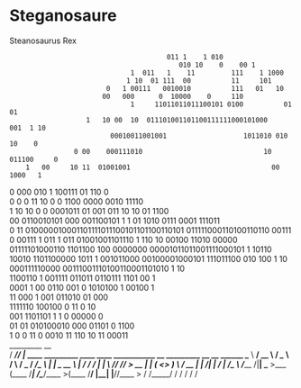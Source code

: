 # Steganosaure
Steanosaurus Rex

                                           011 1    1 010                                          
                                              010 10    0    00 1                                   
                                  1  011   1    11         111    1 1000                            
                                 1 10  01 111  00          11     101                               
                            0   1 00111   0010010          111   01   10                            
                           00   000      0  10000    0     110                                      
                                  1     11011011011100101 0100          01 01                       
                       1   10 00  10  011101001101100111111000101000    001  1 10                   
                             00010011001001                   1011010 010  10    0                  
                    0 00    000111010                              10 011100     0                  
        1   00     10 11  01001001                                   00  1000   1                   
   0  000   010    1   100111                                               01 110  0               
0   0  0 11 10   0 0  1100                  0000                             0010 11110             
1  10   10 0 0 0001011              01    001  011     10                     10 01 1100            
00     0110010101      000   001100101    1  1 01      1010  0111    0001          111011           
0  11 010000010001101111011100101101100110101 011111000110100110110  00111      0      00111  1 011 
       1  011   01001001101110   1 110 10 00100  11010 00000   01111101000110  1101100  100 0000000 
                                     00001011011001111000101    1   10110  10010  1101100000 1011 1 
                                      001011000 00100001000101      111011100 010    100  1 10      
                                      000111110000  00111001110100110001101010 1   10               
                                      1100110  1 001111 011011  0110111   1101 00 1                 
                                    0001 1 00      0110 001    0 1010100  1  00100 1                
                                    11 000          1  001       011010       01 000                
                                 1111110            100100          0 11          0 10              
                                   001               1101101        1 1 0       00000 0             
                                  01 01              010100010     000 01101     0 1100             
                                 1 0 0 11           0   0010 11     110   10  11   00011           
      _________ __                                                                             
      /   _____//  |_  ____   _________    ____   ____  ___________   __ _________ __ __  ______
      \_____  \\   __\/ __ \ / ___\__  \  /    \ /  _ \/  ___/\__  \ |  |  \_  __ \  |  \/  ___/
      /        \|  | \  ___// /_/  > __ \|   |  (  <_> )___ \  / __ \|  |  /|  | \/  |  /\___ \ 
      /_______  /|__|  \___  >___  (____  /___|  /\____/____  >(____  /____/ |__|  |____//____  >
            \/           \/_____/     \/     \/           \/      \/                        \/